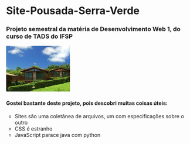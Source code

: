 # Site-Pousada-Serra-Verde
<h3 aligh="center">Projeto semestral da matéria de Desenvolvimento Web 1, do curso de TADS do IFSP</h3>

<img aligh="center" height="125" src="https://raw.githubusercontent.com/MQ-J/Site-Pousada-Serra-Verde/main/midias/images/foto1.jpg"/>

<h4 aligh="left">Gostei bastante deste projeto, pois descobri muitas coisas úteis:</h4>
<ul type="circle">
  <li>Sites são uma coletânea de arquivos, um com especificações sobre o outro</li>
  <li>CSS é estranho</li>
  <li>JavaScript parace java com python</li>
</ul>
